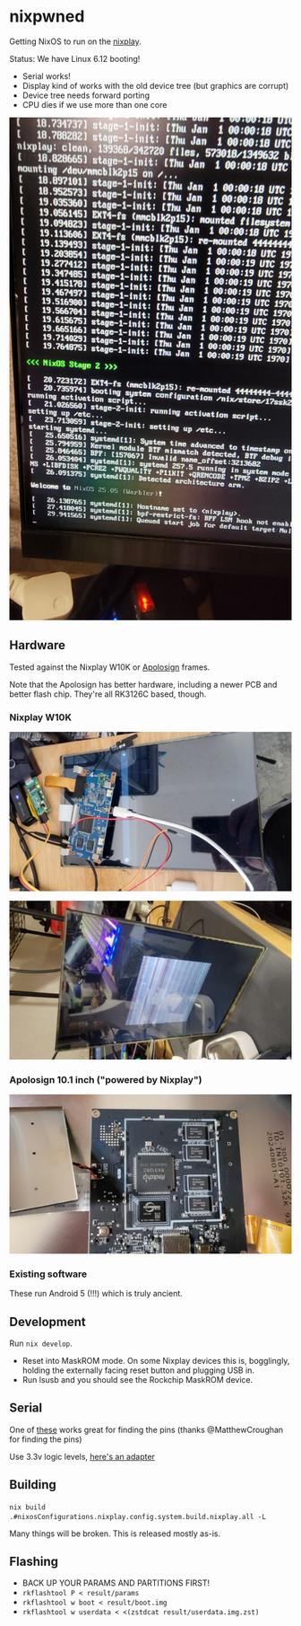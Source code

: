 # nixpwned

Getting NixOS to run on the [nixplay](https://nixplaysucks.com).

Status: We have Linux 6.12 booting!

- Serial works!
- Display kind of works with the old device tree (but graphics are corrupt)
- Device tree needs forward porting
- CPU dies if we use more than one core

![](/img/boot.jpg)

## Hardware

Tested against the Nixplay W10K or [Apolosign](https://www.amazon.com/ApoloSign-Digital-1920x1080-Auto-Rotate-Instantly/dp/B0CQCMQRWX) frames.

Note that the Apolosign has better hardware, including a newer PCB and better flash chip. They're all RK3126C based, though.

### Nixplay W10K

![](/img/w10k.jpg)

![](/img/graphics.jpg)

### Apolosign 10.1 inch ("powered by Nixplay")

![](/img/apolosign.jpg)

### Existing software

These run Android 5 (!!!) which is truly ancient.

## Development

Run `nix develop`.

- Reset into MaskROM mode. On some Nixplay devices this is, bogglingly, holding the externally facing reset button and plugging USB in.
- Run lsusb and you should see the Rockchip MaskROM device.

## Serial

One of [these](https://www.amazon.com/PCBite-4xSP10-Digital-Probes/dp/B08W3RM861) works great for finding the pins (thanks @MatthewCroughan for finding the pins)

Use 3.3v logic levels, [here's an adapter](https://www.amazon.com/Modules-Converter-Supports-Switching-Optional/dp/B0D76GPH4V)

## Building

`nix build .#nixosConfigurations.nixplay.config.system.build.nixplay.all -L`

Many things will be broken. This is released mostly as-is.

## Flashing

- BACK UP YOUR PARAMS AND PARTITIONS FIRST!
- `rkflashtool P < result/params`
- `rkflashtool w boot < result/boot.img`
- `rkflashtool w userdata < <(zstdcat result/userdata.img.zst)`
